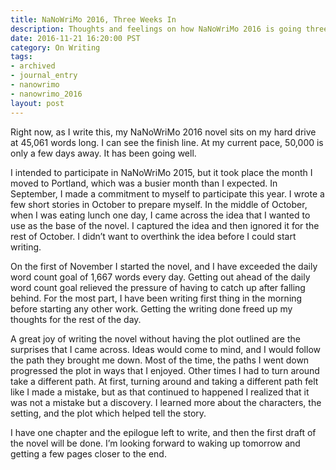 ```yaml
---
title: NaNoWriMo 2016, Three Weeks In
description: Thoughts and feelings on how NaNoWriMo 2016 is going three weeks in.
date: 2016-11-21 16:20:00 PST
category: On Writing
tags:
- archived
- journal_entry
- nanowrimo
- nanowrimo_2016
layout: post
---
```


Right now, as I write this, my NaNoWriMo 2016 novel sits on my hard drive at 45,061 words long. I can see the finish line. At my current pace, 50,000 is only a few days away. It has been going well.

I intended to participate in NaNoWriMo 2015, but it took place the month I moved to Portland, which was a busier month than I expected. In September, I made a commitment to myself to participate this year. I wrote a few short stories in October to prepare myself. In the middle of October, when I was eating lunch one day, I came across the idea that I wanted to use as the base of the novel. I captured the idea and then ignored it for the rest of October. I didn’t want to overthink the idea before I could start writing.

On the first of November I started the novel, and I have exceeded the daily word count goal of 1,667 words every day. Getting out ahead of the daily word count goal relieved the pressure of having to catch up after falling behind. For the most part, I have been writing first thing in the morning before starting any other work. Getting the writing done freed up my thoughts for the rest of the day.

A great joy of writing the novel without having the plot outlined are the surprises that I came across. Ideas would come to mind, and I would follow the path they brought me down. Most of the time, the paths I went down progressed the plot in ways that I enjoyed. Other times I had to turn around take a different path. At first, turning around and taking a different path felt like I made a mistake, but as that continued to happened I realized that it was not a mistake but a discovery. I learned more about the characters, the setting, and the plot which helped tell the story.

I have one chapter and the epilogue left to write, and then the first draft of the novel will be done. I’m looking forward to waking up tomorrow and getting a few pages closer to the end.
